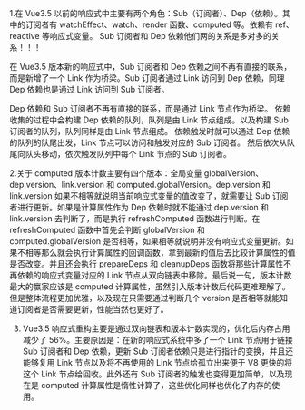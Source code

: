 1.在 Vue3.5 以前的响应式中主要有两个角色：Sub（订阅者）、Dep（依赖）。其中的订阅者有 watchEffect、watch、render 函数、computed 等。依赖有 ref、reactive 等响应式变量。
Sub 订阅者和 Dep 依赖他们两的关系是多对多的关系！！！

<!--
dep.set(effect, effect._trackId);  Dep是用一个Map来存Sub
effect.deps[effect._depsLength++] = dep  Sub是用一个对象来存Dep
-->

在 Vue3.5 版本新的响应式中，Sub 订阅者和 Dep 依赖之间不再有直接的联系，而是新增了一个 Link 作为桥梁。Sub 订阅者通过 Link 访问到 Dep 依赖，同理 Dep 依赖也是通过 Link 访问到 Sub 订阅者。

Dep 依赖和 Sub 订阅者不再有直接的联系，而是通过 Link 节点作为桥梁。
依赖收集的过程中会构建 Dep 依赖的队列，队列是由 Link 节点组成。以及构建 Sub 订阅者的队列，队列同样是由 Link 节点组成。
依赖触发时就可以通过 Dep 依赖的队列的队尾出发，Link 节点可以访问和触发对应的 Sub 订阅者。
然后依次从队尾向队头移动，依次触发队列中每个 Link 节点的 Sub 订阅者。

2.关于 computed
版本计数主要有四个版本：全局变量 globalVersion、dep.version、link.version 和 computed.globalVersion。dep.version 和 link.version 如果不相等就说明当前响应式变量的值改变了，就需要让 Sub 订阅者进行更新。如果是计算属性作为 Dep 依赖时就不能通过 dep.version 和 link.version 去判断了，而是执行 refreshComputed 函数进行判断。在 refreshComputed 函数中首先会判断 globalVersion 和 computed.globalVersion 是否相等，如果相等就说明并没有响应式变量更新。如果不相等那么就会执行计算属性的回调函数，拿到最新的值后去比较计算属性的值是否改变。并且还会执行 prepareDeps 和 cleanupDeps 函数将那些计算属性不再依赖的响应式变量对应的 Link 节点从双向链表中移除。最后说一句，版本计数最大的赢家应该是 computed 计算属性，虽然引入版本计数后代码更难理解了。但是整体流程更加优雅，以及现在只需要通过判断几个 version 是否相等就能知道订阅者是否需要更新，性能当然也更好了。

3.  Vue3.5 响应式重构主要是通过双向链表和版本计数实现的，优化后内存占用减少了 56%。主要原因是：在新的响应式系统中多了一个 Link 节点用于链接 Sub 订阅者和 Dep 依赖，更新 Sub 订阅者依赖只是进行指针的变换，并且还能够复用 Link 节点以及将不再使用的 Link 节点给孤立出来便于 V8 更快的将这个 Link 节点给回收。此外还有 Sub 订阅者的触发也变得更加简单，以及现在是 computed 计算属性是惰性计算了，这些优化同样也优化了内存的使用。
